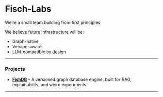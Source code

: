 # Fisch-Labs

We’re a small team building from first principles

We believe future infrastructure will be:
- Graph-native
- Version-aware
- LLM-compatible by design

---

### Projects
- **[FishDB](https://github.com/Fisch-Labs/FishDB)** – A versioned graph database engine, built for RAG, explainability, and weird experiments

---
